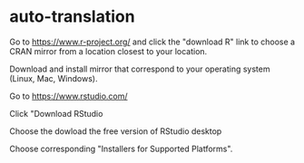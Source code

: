 # auto-translation

Go to https://www.r-project.org/ and click the "download R" link to choose a CRAN mirror from a location closest to your location.

Download and install mirror that correspond to your operating system (Linux, Mac, Windows).

Go to https://www.rstudio.com/ 

Click "Download RStudio

Choose the dowload the free version of RStudio desktop

Choose corresponding "Installers for Supported Platforms".

